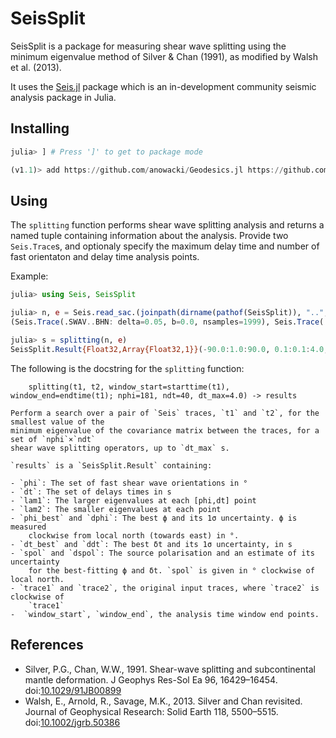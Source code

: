 # SeisSplit

SeisSplit is a package for measuring shear wave splitting using the
minimum eigenvalue method of Silver & Chan (1991), as modified by
Walsh et al. (2013).

It uses the [Seis.jl](https://github.com/anowacki/Seis.jl) package which
is an in-development community seismic analysis package in Julia.

## Installing

```julia
julia> ] # Press ']' to get to package mode

(v1.1)> add https://github.com/anowacki/Geodesics.jl https://github.com/anowacki/SAC.jl https://github.com/anowacki/Seis.jl https://github.com/anowacki/SeisSplit.jl
```

## Using

The `splitting` function performs shear wave splitting analysis and returns a named
tuple containing information about the analysis.  Provide two `Seis.Trace`s, and
optionaly specify the maximum delay time and number of fast orientaton and delay
time analysis points.

Example:

```julia
julia> using Seis, SeisSplit

julia> n, e = Seis.read_sac.(joinpath(dirname(pathof(SeisSplit)), "..", "test", "data", "wave.BH").*("N", "E"))
(Seis.Trace(.SWAV..BHN: delta=0.05, b=0.0, nsamples=1999), Seis.Trace(.SWAV..BHE: delta=0.05, b=0.0, nsamples=1999))

julia> s = splitting(n, e)
SeisSplit.Result{Float32,Array{Float32,1}}(-90.0:1.0:90.0, 0.1:0.1:4.0, Float32[70.6024 71.7245 … 64.1079 64.2652; 70.5508 71.6332 … 64.6298 64.767; … ; 70.6525 71.813 … 63.5645 63.7426; 70.6024 71.7245 … 64.1079 64.2652], Float32[7.9576 7.26804 … 11.893 11.7956; 7.98909 7.3239 … 11.5743 11.4889; … ; 7.92696 7.21389 … 12.2251 12.1149; 7.9576 7.26804 … 11.893 11.7956], 40.0, 0.5, 1.4, 0.0, 10.013461f0, 1.1384997f0, Seis.Trace(.SWAV..BHN: delta=0.05, b=0.0, nsamples=1999), Seis.Trace(.SWAV..BHE: delta=0.05, b=0.0, nsamples=1999), 0.0f0, 99.9f0)

```

The following is the docstring for the `splitting` function:

```
    splitting(t1, t2, window_start=starttime(t1), window_end=endtime(t1); nphi=181, ndt=40, dt_max=4.0) -> results

Perform a search over a pair of `Seis` traces, `t1` and `t2`, for the smallest value of the
minimum eigenvalue of the covariance matrix between the traces, for a set of `nphi`×`ndt`
shear wave splitting operators, up to `dt_max` s.

`results` is a `SeisSplit.Result` containing:

- `phi`: The set of fast shear wave orientations in °
- `dt`: The set of delays times in s
- `lam1`: The larger eigenvalues at each [phi,dt] point
- `lam2`: The smaller eigenvalues at each point
- `phi_best` and `dphi`: The best ϕ and its 1σ uncertainty. ϕ is measured
    clockwise from local north (towards east) in °.
- `dt_best` and `ddt`: The best δt and its 1σ uncertainty, in s
- `spol` and `dspol`: The source polarisation and an estimate of its uncertainty
    for the best-fitting ϕ and δt. `spol` is given in ° clockwise of local north.
- `trace1` and `trace2`, the original input traces, where `trace2` is clockwise of
    `trace1`
-  `window_start`, `window_end`, the analysis time window end points.

```

## References

- Silver, P.G., Chan, W.W., 1991. Shear-wave splitting and subcontinental mantle
  deformation. J Geophys Res-Sol Ea 96, 16429–16454.
  doi:[10.1029/91JB00899](https://doi.org/10.1029/91JB00899)
- Walsh, E., Arnold, R., Savage, M.K., 2013. Silver and Chan revisited.
  Journal of Geophysical Research: Solid Earth 118, 5500–5515.
  doi:[10.1002/jgrb.50386](https://doi.org/10.1002/jgrb.50386)
